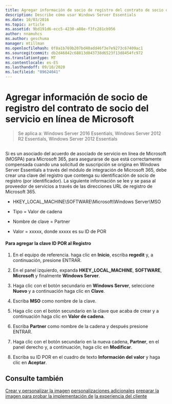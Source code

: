 ```yaml
---
title: Agregar información de socio de registro del contrato de socio del servicio en línea de Microsoft
description: Describe cómo usar Windows Server Essentials
ms.date: 10/03/2016
ms.topic: article
ms.assetid: 9bd191d6-ecc5-4230-a88e-f3fc281cb956
author: nnamuhcs
ms.author: geschuma
manager: mtillman
ms.openlocfilehash: 0f8a1b769b207bd40add46f3e7e9273c67409ac1
ms.sourcegitcommit: db2d46842c68813d043738d6523f13d8454fc972
ms.translationtype: MT
ms.contentlocale: es-ES
ms.lasthandoff: 09/10/2020
ms.locfileid: "89624041"
---
```

# <a name="add-microsoft-online-service-partner-agreement-partner-of-record-information"></a>Agregar información de socio de registro del contrato de socio del servicio en línea de Microsoft

>Se aplica a: Windows Server 2016 Essentials, Windows Server 2012 R2 Essentials, Windows Server 2012 Essentials

##  <a name="BKMK_3rdLevelDomanNames"></a>
 Si es un asociado del acuerdo de asociado de servicio en línea de Microsoft (MOSPA) para Microsoft 365, para asegurarse de que está correctamente compensada cuando una solicitud de suscripción se origina en Windows Server Essentials a través del módulo de integración de Microsoft 365, debe crear una clave del registro que contenga su identificación de socio de registro (por identificador). La siguiente información se lee y se pasa al proveedor de servicios a través de las direcciones URL de registro de Microsoft 365.

-   HKEY_LOCAL_MACHINE\SOFTWARE\Microsoft\Windows Server\MSO

-   Tipo = Valor de cadena

-   Nombre de clave = Partner

-   Valor = xxxxx, donde xxxxx es su ID de POR

#### <a name="to-add-the-por-id-key-to-the-registry"></a>Para agregar la clave ID POR al Registro

1.  En el equipo de referencia. haga clic en **Inicio**, escriba **regedit** y, a continuación, presione ENTRAR.

2.  En el panel izquierdo, expanda **HKEY_LOCAL_MACHINE**, **SOFTWARE**, **Microsoft** y finalmente **Windows Server**.

3.  Haga clic con el botón secundario en **Windows Server**, seleccione **Nuevo** y a continuación haga clic en **Clave**.

4.  Escriba **MSO** como nombre de la clave.

5.  Haga clic con el botón secundario en la clave que acaba de crear y a continuación haga clic en **Valor de cadena**.

6.  Escriba **Partner** como nombre de la cadena y después presione ENTRAR.

7.  Haga clic con el botón secundario en la nueva cadena, **Partner**, en el panel derecho y, a continuación, haga clic en **Modificar**.

8.  Escriba su ID POR en el cuadro de texto **Información del valor** y haga clic en **Aceptar**.

## <a name="see-also"></a>Consulte también

 [Crear y personalizar la imagen](Creating-and-Customizing-the-Image.md) [personalizaciones adicionales](Additional-Customizations.md) [preparar la imagen para probar la implementación de](Preparing-the-Image-for-Deployment.md) [la experiencia del cliente](Testing-the-Customer-Experience.md)

